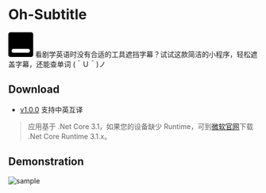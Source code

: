 # Oh-Subtitle
<img src="https://github.com/Surbowl/Oh-Subtitle/blob/master/images/icon.png?raw=true" width="50" />
看剧学英语时没有合适的工具遮挡字幕？试试这款简洁的小程序，轻松遮盖字幕，还能查单词 (＾Ｕ＾)ノ


## Download
- [v1.0.0](https://github.com/Surbowl/Oh-Subtitle/raw/master/download/v1.0.0.zip) 支持中英互译

> 应用基于 .Net Core 3.1，如果您的设备缺少 Runtime，可到[微软官网](https://dotnet.microsoft.com/download/dotnet-core/3.1#runtime-3.1.8)下载 .Net Core Runtime 3.1.x。

## Demonstration
![sample](https://github.com/Surbowl/Oh-Subtitle/blob/master/images/sample.gif?raw=true)
